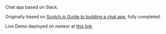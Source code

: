 Chat app based on Slack.

Originally based on [Scotch.io Guide to building a chat app](https://scotch.io/tutorials/building-a-slack-clone-in-meteor-js-getting-started), fully completed.

Live Demo deployed on meteor at [this link](hcdevid-chatclone.meteor.com)